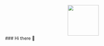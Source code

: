 <div id="header" align="center">
  <img src="https://media.giphy.com/media/Wj7lNjMNDxSmc/giphy.gif" width="100" />
</div>
### Hi there 👋

<!--
**wickedseer/wickedseer** is a ✨ _special_ ✨ repository because its `README.md` (this file) appears on your GitHub profile.

Here are some ideas to get you started:

- 🔭 I’m currently working on ...
- 🌱 I’m currently learning ...
- 👯 I’m looking to collaborate on ...
- 🤔 I’m looking for help with ...
- 💬 Ask me about ...
- 📫 How to reach me: ...
- 😄 Pronouns: ...
- ⚡ Fun fact: ...
-->
